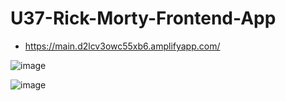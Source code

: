 # U37-Rick-Morty-Frontend-App

- https://main.d2lcv3owc55xb6.amplifyapp.com/

![image](https://user-images.githubusercontent.com/108835310/189874491-bc40505b-02e8-44ac-a8d8-87554cca231f.png)

![image](https://user-images.githubusercontent.com/108835310/189874550-f02425fd-fee5-4b31-a6ea-3e94c2283d54.png)
